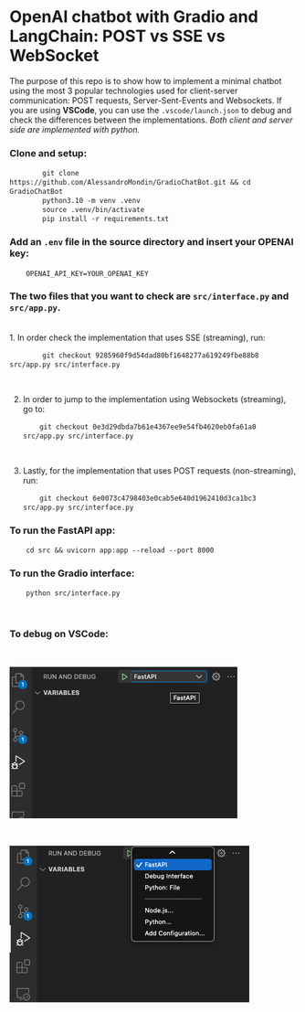 # OpenAI chatbot with Gradio and LangChain: POST vs SSE vs WebSocket

The purpose of this repo is to show how to implement a minimal chatbot using the most 3 popular
technologies used for client-server communication: POST requests, Server-Sent-Events and Websockets. If you are using **VSCode**, you can use the `.vscode/launch.json` to debug and check the differences between the implementations.
_Both client and server side are implemented with python._

### Clone and setup:

            git clone https://github.com/AlessandroMondin/GradioChatBot.git && cd GradioChatBot
            python3.10 -m venv .venv
            source .venv/bin/activate
            pip install -r requirements.txt

### Add an `.env` file in the source directory and insert your OPENAI key:

        OPENAI_API_KEY=YOUR_OPENAI_KEY

### The two files that you want to check are `src/interface.py` and `src/app.py`.

<br>
1.  In order check the implementation that uses SSE (streaming), run:

            git checkout 9285960f9d54dad80bf1648277a619249fbe88b8 src/app.py src/interface.py

<br>

2.  In order to jump to the implementation using Websockets (streaming), go to:

            git checkout 0e3d29dbda7b61e4367ee9e54fb4620eb0fa61a0 src/app.py src/interface.py

<br>

3.  Lastly, for the implementation that uses POST requests (non-streaming), run:

            git checkout 6e0073c4798403e0cab5e640d1962410d3ca1bc3 src/app.py src/interface.py

### To run the FastAPI app:

        cd src && uvicorn app:app --reload --port 8000

### To run the Gradio interface:

        python src/interface.py

<br>

### To debug on VSCode:

<br>

![image](media/debug1.png)

<br>

![image](media/debug2.png)
